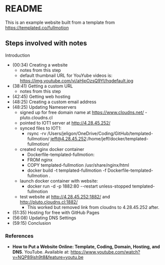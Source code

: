 # README

This is an example website built from a template from https://templated.co/fullmotion


## Steps involved with notes

Introduction
- (00:34) Creating a website
    - notes from this step
    - default thumbnail URL for YouYube videos is: https://img.youtube.com/vi/aHjpOzsQ9YI/hqdefault.jpg 
- (38:41) Getting a custom URL
    - notes from this step
- (42:45) Getting web hosting
- (48:25) Creating a custom email address
- (48:25) Updating Nameservers
    - signed up for free domain name at https://www.cloudns.net/ -  pluto.cloudns.cl
    - pointed to IOT1 server at http://4.28.45.252/
    - synced files to IOT1:
       - rsync -rv /Users/jeligon/OneDrive/Coding/GitHub/templated-fullmotion/ jeff@4.28.45.252:/home/jeff/docker/templated-fullmotion/
    - created nginx docker container
         - Dockerfile-templated-fullmotion:
         - FROM nginx
         - COPY templated-fullmotion /usr/share/nginx/html
         - docker build -t templated-fullmotion -f Dockerfile-templated-fullmotion .
    - launch docker container with website:
         - docker run -d -p 1882:80 --restart unless-stopped templated-fullmotion
    - test website at http://4.28.45.252:1882/ and http://pluto.cloudns.cl:1882/
         - This worked but removed link from cloudns to 4.28.45.252 after.
- (51:35) Hosting for free with GitHub Pages
- (56:08) Updating DNS Settings
- (59:15) Conclusion


### References

- **How to Put a Website Online: Template, Coding, Domain, Hosting, and DNS**. YouTube. Available at: https://www.youtube.com/watch?v=NQP89ish9t8&feature=youtu.be
